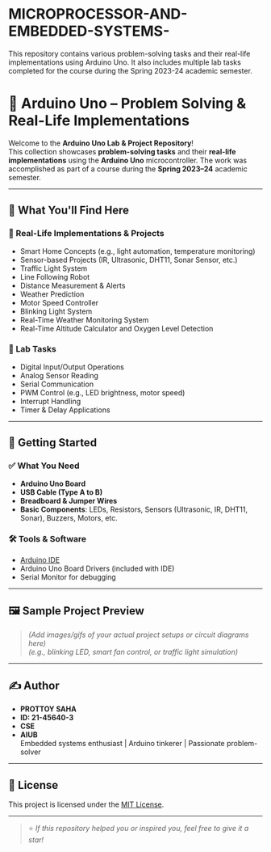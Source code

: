 # MICROPROCESSOR-AND-EMBEDDED-SYSTEMS-
This repository contains various problem-solving tasks and their real-life implementations using Arduino Uno. It also includes multiple lab tasks completed for the course during the Spring 2023-24 academic semester.

# 🔌 Arduino Uno – Problem Solving & Real-Life Implementations

Welcome to the **Arduino Uno Lab & Project Repository**!  
This collection showcases **problem-solving tasks** and their **real-life implementations** using the **Arduino Uno** microcontroller. The work was accomplished as part of a course during the **Spring 2023–24** academic semester.

---

## 📌 What You'll Find Here

### 🔧 Real-Life Implementations & Projects

- Smart Home Concepts (e.g., light automation, temperature monitoring)  
- Sensor-based Projects (IR, Ultrasonic, DHT11, Sonar Sensor, etc.)  
- Traffic Light System  
- Line Following Robot  
- Distance Measurement & Alerts  
- Weather Prediction  
- Motor Speed Controller  
- Blinking Light System  
- Real-Time Weather Monitoring System  
- Real-Time Altitude Calculator and Oxygen Level Detection  

### 🧪 Lab Tasks
- Digital Input/Output Operations  
- Analog Sensor Reading  
- Serial Communication  
- PWM Control (e.g., LED brightness, motor speed)  
- Interrupt Handling  
- Timer & Delay Applications

---

## 🚀 Getting Started

### ✅ What You Need
- **Arduino Uno Board**
- **USB Cable (Type A to B)**
- **Breadboard & Jumper Wires**
- **Basic Components**: LEDs, Resistors, Sensors (Ultrasonic, IR, DHT11, Sonar), Buzzers, Motors, etc.

### 🛠️ Tools & Software
- [Arduino IDE](https://www.arduino.cc/en/software)
- Arduino Uno Board Drivers (included with IDE)
- Serial Monitor for debugging

---

## 🖼️ Sample Project Preview

> *(Add images/gifs of your actual project setups or circuit diagrams here)*  
> *(e.g., blinking LED, smart fan control, or traffic light simulation)*

---

## ✍️ Author

- **PROTTOY SAHA**
- **ID: 21-45640-3**
- **CSE**
- **AIUB**  
  Embedded systems enthusiast | Arduino tinkerer | Passionate problem-solver

---

## 📜 License

This project is licensed under the [MIT License](LICENSE).

---

> ⭐ *If this repository helped you or inspired you, feel free to give it a star!*
